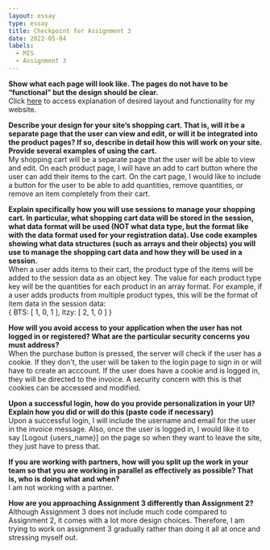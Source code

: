 ```yaml
---
layout: essay
type: essay
title: Checkpoint for Assignment 3
date: 2022-05-04
labels:
  - MIS 
  - Assignment 3
---
```


<strong>Show what each page will look like. The pages do not have to be “functional” but the design should be clear.</strong><br>
Click <a href="https://youtu.be/Yki-4gMucVU">here</a> to access explanation of desired layout and functionality for my website. 

<strong>Describe your design for your site’s shopping cart. That is, will it be a separate page that the user can view and edit, or will it be integrated into the product pages? If so, describe in detail how this will work on your site. Provide several examples of using the cart.</strong><br>
My shopping cart will be a separate page that the user will be able to view and edit. On each product page, I will have an add to cart button where the user can add their items to the cart. On the cart page, I would like to include a button for the user to be able to add quantities, remove quantities, or remove an item completely from their cart. 

<strong>Explain specifically how you will use sessions to manage your shopping cart. In particular, what shopping cart data will be stored in the session, what data format will be used (NOT what data type, but the format like with the data format used for your registration data). Use code examples showing what data structures (such as arrays and their objects) you will use to manage the shopping cart data and how they will be used in a session.</strong><br>
When a user adds items to their cart, the product type of the items will be added to the session data as an object key. The value for each product type key will be the quantities for each product in an array format. For example, if a user adds products from multiple product types, this will be the format of item data in the session data:<br>
{ BTS: [ 1, 0, 1 ], Itzy: [ 2, 1, 0 ] }

<strong>How will you avoid access to your application when the user has not logged in or registered? What are the particular security concerns you must address?</strong><br>
When the purchase button is pressed, the server will check if the user has a cookie. If they don't, the user will be taken to the login page to sign in or will have to create an acccount. If the user does have a cookie and is logged in, they will be directed to the invoice. A security concern with this is that cookies can be accessed and modified.

<strong>Upon a successful login, how do you provide personalization in your UI? Explain how you did or will do this (paste code if necessary)</strong><br>
Upon a successful login, I will include the username and email for the user in the invoice message. Also, once the user is logged in, I would like it to say [Logout {users_name}] on the page so when they want to leave the site, they just have to press that. 

<strong>If you are working with partners, how will you split up the work in your team so that you are working in parallel as effectively as possible? That is, who is doing what and when?</strong><br>
I am not working with a partner.

<strong>How are you approaching Assignment 3 differently than Assignment 2?</strong><br>
Although Assignment 3 does not include much code compared to Assignment 2, it comes with a lot more design choices. Therefore, I am trying to work on assignment 3 gradually rather than doing it all at once and stressing myself out. 

